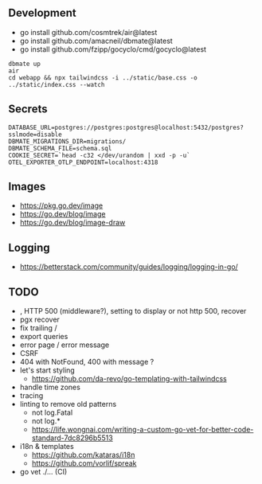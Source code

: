 ## Development

- go install github.com/cosmtrek/air@latest
- go install github.com/amacneil/dbmate@latest
- go install github.com/fzipp/gocyclo/cmd/gocyclo@latest

```
dbmate up
air
cd webapp && npx tailwindcss -i ../static/base.css -o ../static/index.css --watch
```

## Secrets

```env
DATABASE_URL=postgres://postgres:postgres@localhost:5432/postgres?sslmode=disable
DBMATE_MIGRATIONS_DIR=migrations/
DBMATE_SCHEMA_FILE=schema.sql
COOKIE_SECRET=`head -c32 </dev/urandom | xxd -p -u`
OTEL_EXPORTER_OTLP_ENDPOINT=localhost:4318
```

## Images

- https://pkg.go.dev/image
- https://go.dev/blog/image
- https://go.dev/blog/image-draw

## Logging

- https://betterstack.com/community/guides/logging/logging-in-go/

## TODO

- , HTTP 500 (middleware?), setting to display or not http 500, recover
- pgx recover
- fix trailing /
- export queries
- error page / error message
- CSRF
- 404 with NotFound, 400 with message ?
- let's start styling
  - https://github.com/da-revo/go-templating-with-tailwindcss
- handle time zones
- tracing
- linting to remove old patterns
  - not log.Fatal
  - not log.\*
  - https://life.wongnai.com/writing-a-custom-go-vet-for-better-code-standard-7dc8296b5513
- i18n & templates
  - https://github.com/kataras/i18n
  - https://github.com/vorlif/spreak
- go vet ./... (CI)
